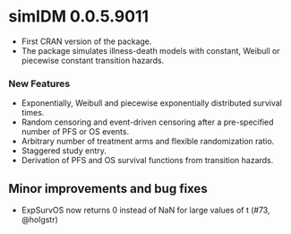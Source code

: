 # simIDM 0.0.5.9011

- First CRAN version of the package.
- The package simulates illness-death models with constant, Weibull or piecewise constant transition hazards.

### New Features

- Exponentially, Weibull and piecewise exponentially distributed survival times.
- Random censoring and event-driven censoring after a pre-specified number of PFS or OS events.
- Arbitrary number of treatment arms and flexible randomization ratio.
- Staggered study entry.
- Derivation of PFS and OS survival functions from transition hazards.

## Minor improvements and bug fixes

- ExpSurvOS now returns 0 instead of NaN for large values of t (#73, @holgstr)
